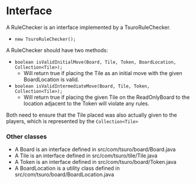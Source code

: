 # Interface

A RuleChecker is an interface implemented by a TsuroRuleChecker.
  - `new TsuroRuleChecker();`

A RuleChecker should have two methods:
  - `boolean isValidInitialMove(Board, Tile, Token, BoardLocation, Collection<Tile>);`
    - Will return true if placing the Tile as an initial move with the given BoardLocation is valid. 
  - `boolean isValidIntermediateMove(Board, Tile, Token, Collection<Tile>);`
    - Will return true if placing the given Tile on the ReadOnlyBoard to the location adjacent to the Token will violate any rules.

Both need to ensure that the Tile placed was also actually given to the players, which is represented by the `Collection<Tile>`
### Other classes

  - A Board is an interface defined in src/com/tsuro/board/Board.java
  - A Tile is an interface defined in src/com/tsuro/tile/Tile.java
  - A Token is an interface defined in src/com/tsuro/board/Token.java
  - A BoardLocation is a utility class defined in src/com/tsuro/board/BoardLocation.java
  


